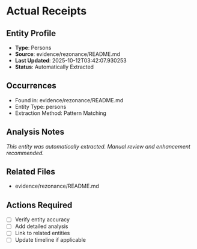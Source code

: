 # Actual Receipts

## Entity Profile
- **Type**: Persons
- **Source**: evidence/rezonance/README.md
- **Last Updated**: 2025-10-12T03:42:07.930253
- **Status**: Automatically Extracted

## Occurrences
- Found in: evidence/rezonance/README.md
- Entity Type: persons
- Extraction Method: Pattern Matching

## Analysis Notes
*This entity was automatically extracted. Manual review and enhancement recommended.*

## Related Files
- evidence/rezonance/README.md

## Actions Required
- [ ] Verify entity accuracy
- [ ] Add detailed analysis
- [ ] Link to related entities
- [ ] Update timeline if applicable
